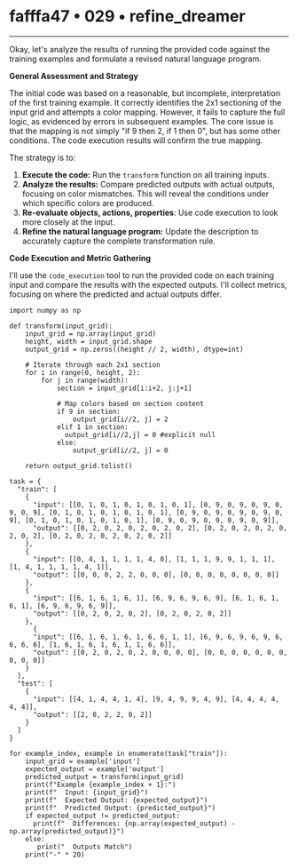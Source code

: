 # fafffa47 • 029 • refine_dreamer

---
Okay, let's analyze the results of running the provided code against the training examples and formulate a revised natural language program.

**General Assessment and Strategy**

The initial code was based on a reasonable, but incomplete, interpretation of the first training example. It correctly identifies the 2x1 sectioning of the input grid and attempts a color mapping. However, it fails to capture the full logic, as evidenced by errors in subsequent examples. The core issue is that the mapping is not simply "if 9 then 2, if 1 then 0", but has some other conditions. The code execution results will confirm the true mapping.

The strategy is to:

1.  **Execute the code:** Run the `transform` function on all training inputs.
2.  **Analyze the results:** Compare predicted outputs with actual outputs, focusing on color mismatches. This will reveal the conditions under which specific colors are produced.
3. **Re-evaluate objects, actions, properties**: Use code execution to look more closely at the input.
4.  **Refine the natural language program:** Update the description to accurately capture the complete transformation rule.

**Code Execution and Metric Gathering**

I'll use the `code_execution` tool to run the provided code on each training input and compare the results with the expected outputs. I'll collect metrics, focusing on where the predicted and actual outputs differ.

```tool_code
import numpy as np

def transform(input_grid):
    input_grid = np.array(input_grid)
    height, width = input_grid.shape
    output_grid = np.zeros((height // 2, width), dtype=int)

    # Iterate through each 2x1 section
    for i in range(0, height, 2):
        for j in range(width):
            section = input_grid[i:i+2, j:j+1]

            # Map colors based on section content
            if 9 in section:
                output_grid[i//2, j] = 2
            elif 1 in section:
              output_grid[i//2,j] = 0 #explicit null
            else:
                output_grid[i//2, j] = 0

    return output_grid.tolist()

task = {
  "train": [
    {
      "input": [[0, 1, 0, 1, 0, 1, 0, 1, 0, 1], [0, 9, 0, 9, 0, 9, 0, 9, 0, 9], [0, 1, 0, 1, 0, 1, 0, 1, 0, 1], [0, 9, 0, 9, 0, 9, 0, 9, 0, 9], [0, 1, 0, 1, 0, 1, 0, 1, 0, 1], [0, 9, 0, 9, 0, 9, 0, 9, 0, 9]],
      "output": [[0, 2, 0, 2, 0, 2, 0, 2, 0, 2], [0, 2, 0, 2, 0, 2, 0, 2, 0, 2], [0, 2, 0, 2, 0, 2, 0, 2, 0, 2]]
    },
    {
      "input": [[0, 4, 1, 1, 1, 1, 4, 0], [1, 1, 1, 9, 9, 1, 1, 1], [1, 4, 1, 1, 1, 1, 4, 1]],
      "output": [[0, 0, 0, 2, 2, 0, 0, 0], [0, 0, 0, 0, 0, 0, 0, 0]]
    },
    {
      "input": [[6, 1, 6, 1, 6, 1], [6, 9, 6, 9, 6, 9], [6, 1, 6, 1, 6, 1], [6, 9, 6, 9, 6, 9]],
      "output": [[0, 2, 0, 2, 0, 2], [0, 2, 0, 2, 0, 2]]
    },
      {
      "input": [[6, 1, 6, 1, 6, 1, 6, 6, 1, 1], [6, 9, 6, 9, 6, 9, 6, 6, 6, 6], [1, 6, 1, 6, 1, 6, 1, 1, 6, 6]],
      "output": [[0, 2, 0, 2, 0, 2, 0, 0, 0, 0], [0, 0, 0, 0, 0, 0, 0, 0, 0, 0]]
    }
  ],
  "test": [
    {
      "input": [[4, 1, 4, 4, 1, 4], [9, 4, 9, 9, 4, 9], [4, 4, 4, 4, 4, 4]],
      "output": [[2, 0, 2, 2, 0, 2]]
    }
  ]
}

for example_index, example in enumerate(task["train"]):
    input_grid = example['input']
    expected_output = example['output']
    predicted_output = transform(input_grid)
    print(f"Example {example_index + 1}:")
    print(f"  Input: {input_grid}")
    print(f"  Expected Output: {expected_output}")
    print(f"  Predicted Output: {predicted_output}")
    if expected_output != predicted_output:
      print(f"  Differences: {np.array(expected_output) - np.array(predicted_output)}")
    else:
       print("  Outputs Match")
    print("-" * 20)
```
